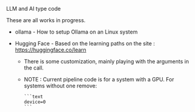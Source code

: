 LLM and AI type code

These are all works in progress.

  - ollama - How to setup Ollama on an Linux system  

  - Hugging Face - Based on the learning paths on the site : https://huggingface.co/learn  
    - There is some customization, mainly playing with the arguments in the call.  
    - NOTE :  Current pipeline code is for a system with a GPU. For systems without one remove:
      
          ```text
          device=0
          ```
